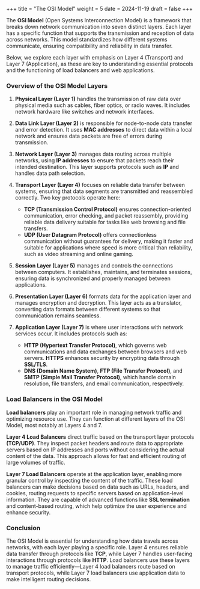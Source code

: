 +++
title = "The OSI Model"
weight = 5
date = 2024-11-19
draft = false
+++

<!-- # The OSI Model -->

The **OSI Model** (Open Systems Interconnection Model) is a framework that breaks down network communication into seven distinct layers. Each layer has a specific function that supports the transmission and reception of data across networks. This model standardizes how different systems communicate, ensuring compatibility and reliability in data transfer.

Below, we explore each layer with emphasis on Layer 4 (Transport) and Layer 7 (Application), as these are key to understanding essential protocols and the functioning of load balancers and web applications.

### Overview of the OSI Model Layers

1. **Physical Layer (Layer 1)** handles the transmission of raw data over physical media such as cables, fiber optics, or radio waves. It includes network hardware like switches and network interfaces.

2. **Data Link Layer (Layer 2)** is responsible for node-to-node data transfer and error detection. It uses **MAC addresses** to direct data within a local network and ensures data packets are free of errors during transmission.

3. **Network Layer (Layer 3)** manages data routing across multiple networks, using **IP addresses** to ensure that packets reach their intended destination. This layer supports protocols such as **IP** and handles data path selection.

4. **Transport Layer (Layer 4)** focuses on reliable data transfer between systems, ensuring that data segments are transmitted and reassembled correctly. Two key protocols operate here:
   - **TCP (Transmission Control Protocol)** ensures connection-oriented communication, error checking, and packet reassembly, providing reliable data delivery suitable for tasks like web browsing and file transfers.
   - **UDP (User Datagram Protocol)** offers connectionless communication without guarantees for delivery, making it faster and suitable for applications where speed is more critical than reliability, such as video streaming and online gaming.

5. **Session Layer (Layer 5)** manages and controls the connections between computers. It establishes, maintains, and terminates sessions, ensuring data is synchronized and properly managed between applications.

6. **Presentation Layer (Layer 6)** formats data for the application layer and manages encryption and decryption. This layer acts as a translator, converting data formats between different systems so that communication remains seamless.

7. **Application Layer (Layer 7)** is where user interactions with network services occur. It includes protocols such as:
   - **HTTP (Hypertext Transfer Protocol)**, which governs web communications and data exchanges between browsers and web servers. **HTTPS** enhances security by encrypting data through **SSL/TLS**.
   - **DNS (Domain Name System)**, **FTP (File Transfer Protocol)**, and **SMTP (Simple Mail Transfer Protocol)**, which handle domain resolution, file transfers, and email communication, respectively.

### Load Balancers in the OSI Model

**Load balancers** play an important role in managing network traffic and optimizing resource use. They can function at different layers of the OSI Model, most notably at Layers 4 and 7.

**Layer 4 Load Balancers** direct traffic based on the transport layer protocols **(TCP/UDP)**. They inspect packet headers and route data to appropriate servers based on IP addresses and ports without considering the actual content of the data. This approach allows for fast and efficient routing of large volumes of traffic.

**Layer 7 Load Balancers** operate at the application layer, enabling more granular control by inspecting the content of the traffic. These load balancers can make decisions based on data such as URLs, headers, and cookies, routing requests to specific servers based on application-level information. They are capable of advanced functions like **SSL termination** and content-based routing, which help optimize the user experience and enhance security.

### Conclusion

The OSI Model is essential for understanding how data travels across networks, with each layer playing a specific role. Layer 4 ensures reliable data transfer through protocols like **TCP**, while Layer 7 handles user-facing interactions through protocols like **HTTP**. Load balancers use these layers to manage traffic efficiently—Layer 4 load balancers route based on transport protocols, while Layer 7 load balancers use application data to make intelligent routing decisions.